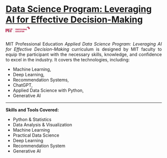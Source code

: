 # [Data Science Program: Leveraging AI for Effective Decision-Making](https://www.mygreatlearning.com/mit-data-science-program?utm_source=eportfolio&gl_source=Linkedin&gl_campaign=Eportfolio)   ![MIT](https://github.com/Gr3Fin/portfolio/blob/main/assets/images/mit-professional-education_s.png)

<p align='justify'>  
  MIT Professional Education <i>Applied Data Science Program: Leveraging AI for Effective Decision-Making</i> curriculum is designed by MIT faculty to equip the participant            with the necessary skills, knowledge, and confidence to excel in the industry. It covers the technologies, including:
</p>

- Machine Learning, 
- Deep Learning, 
- Recommendation Systems, 
- ChatGPT, 
- Applied Data Science with Python, 
- Generative AI

---

**Skills and Tools Covered:**
-  Python & Statistics
-  Data Analysis & Visualization
-  Machine Learning
-  Practical Data Science
-  Deep Learning
-  Recommendation System
-  Generative AI
